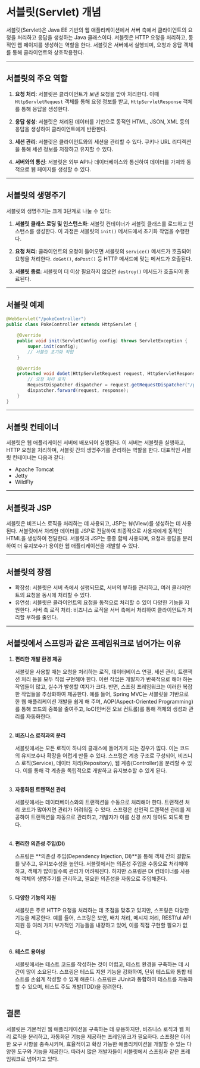 # 서블릿(Servlet) 개념

서블릿(Servlet)은 Java EE 기반의 웹 애플리케이션에서 서버 측에서 클라이언트의 요청을 처리하고 응답을 생성하는 Java 클래스이다. 서블릿은 HTTP 요청을 처리하고, 동적인 웹 페이지를 생성하는 역할을 한다. 서블릿은 서버에서 실행되며, 요청과 응답 객체를 통해 클라이언트와 상호작용한다.

---

## 서블릿의 주요 역할

1. **요청 처리**: 서블릿은 클라이언트가 보낸 요청을 받아 처리한다. 이때 `HttpServletRequest` 객체를 통해 요청 정보를 받고, `HttpServletResponse` 객체를 통해 응답을 생성한다.

2. **응답 생성**: 서블릿은 처리된 데이터를 기반으로 동적인 HTML, JSON, XML 등의 응답을 생성하여 클라이언트에게 반환한다.

3. **세션 관리**: 서블릿은 클라이언트와의 세션을 관리할 수 있다. 쿠키나 URL 리디렉션을 통해 세션 정보를 저장하고 유지할 수 있다.

4. **서버와의 통신**: 서블릿은 외부 API나 데이터베이스와 통신하여 데이터를 가져와 동적으로 웹 페이지를 생성할 수 있다.

---

## 서블릿의 생명주기

서블릿의 생명주기는 크게 3단계로 나눌 수 있다:

1. **서블릿 클래스 로딩 및 인스턴스화**: 서블릿 컨테이너가 서블릿 클래스를 로드하고 인스턴스를 생성한다. 이 과정은 서블릿의 `init()` 메서드에서 초기화 작업을 수행한다.

2. **요청 처리**: 클라이언트의 요청이 들어오면 서블릿의 `service()` 메서드가 호출되어 요청을 처리한다. `doGet()`, `doPost()` 등 HTTP 메서드에 맞는 메서드가 호출된다.

3. **서블릿 종료**: 서블릿이 더 이상 필요하지 않으면 `destroy()` 메서드가 호출되어 종료된다.

---

## 서블릿 예제

```java
@WebServlet("/pokeController")
public class PokeController extends HttpServlet {

    @Override
    public void init(ServletConfig config) throws ServletException {
        super.init(config);
        // 서블릿 초기화 작업
    }

    @Override
    protected void doGet(HttpServletRequest request, HttpServletResponse response) throws ServletException, IOException {
        // 요청 처리 로직
        RequestDispatcher dispatcher = request.getRequestDispatcher("/pokemon.jsp");
        dispatcher.forward(request, response);
    }
}

```

---

## 서블릿 컨테이너
서블릿은 웹 애플리케이션 서버에 배포되어 실행된다. 이 서버는 서블릿을 실행하고, HTTP 요청을 처리하며, 서블릿 간의 생명주기를 관리하는 역할을 한다. 대표적인 서블릿 컨테이너는 다음과 같다:

- Apache Tomcat
- Jetty
- WildFly

---

## 서블릿과 JSP
서블릿은 비즈니스 로직을 처리하는 데 사용되고, JSP는 뷰(View)를 생성하는 데 사용된다. 서블릿에서 처리한 데이터를 JSP로 전달하여 최종적으로 사용자에게 동적인 HTML을 생성하여 전달한다. 서블릿과 JSP는 종종 함께 사용되며, 요청과 응답을 분리하여 더 유지보수가 용이한 웹 애플리케이션을 개발할 수 있다.

---

## 서블릿의 장점

- 확장성: 서블릿은 서버 측에서 실행되므로, 서버의 부하를 관리하고, 여러 클라이언트의 요청을 동시에 처리할 수 있다.
- 유연성: 서블릿은 클라이언트의 요청을 동적으로 처리할 수 있어 다양한 기능을 지원한다.
서버 측 로직 처리: 비즈니스 로직을 서버 측에서 처리하여 클라이언트가 처리할 부하를 줄인다.

---

## 서블릿에서 스프링과 같은 프레임워크로 넘어가는 이유

1. **편리한 개발 환경 제공**

   서블릿을 사용할 때는 요청을 처리하는 로직, 데이터베이스 연결, 세션 관리, 트랜잭션 처리 등을 모두 직접 구현해야 한다. 이런 작업은 개발자가 반복적으로 해야 하는 작업들이 많고, 실수가 발생할 여지가 크다. 반면, 스프링 프레임워크는 이러한 복잡한 작업들을 추상화하여 제공한다. 예를 들어, Spring MVC는 서블릿을 기반으로 한 웹 애플리케이션 개발을 쉽게 해 주며, AOP(Aspect-Oriented Programming)를 통해 코드의 중복을 줄여주고, IoC(인버전 오브 컨트롤)를 통해 객체의 생성과 관리를 자동화한다.
   <br/>
   <br/>

2. **비즈니스 로직과의 분리**

   서블릿에서는 모든 로직이 하나의 클래스에 들어가게 되는 경우가 많다. 이는 코드의 유지보수나 확장을 어렵게 만들 수 있다. 스프링은 계층 구조로 구성되어, 비즈니스 로직(Service), 데이터 처리(Repository), 웹 계층(Controller)을 분리할 수 있다. 이를 통해 각 계층을 독립적으로 개발하고 유지보수할 수 있게 된다.
   <br/>
   <br/>

3. **자동화된 트랜잭션 관리**

   서블릿에서는 데이터베이스와의 트랜잭션을 수동으로 처리해야 한다. 트랜잭션 처리 코드가 많아지면 관리가 어려워질 수 있다. 스프링은 선언적 트랜잭션 관리를 제공하여 트랜잭션을 자동으로 관리하고, 개발자가 이를 신경 쓰지 않아도 되도록 한다.
   <br/>
   <br/>

4. **편리한 의존성 주입(DI)**
   
    스프링은 **의존성 주입(Dependency Injection, DI)**을 통해 객체 간의 결합도를 낮추고, 유지보수성을 높인다. 서블릿에서는 의존성 주입을 수동으로 처리해야 하고, 객체가 많아질수록 관리가 어려워진다. 하지만 스프링은 DI 컨테이너를 사용해 객체의 생명주기를 관리하고, 필요한 의존성을 자동으로 주입해준다.
   <br/>
   <br/>

5. **다양한 기능의 지원**

   서블릿은 주로 HTTP 요청을 처리하는 데 초점을 맞추고 있지만, 스프링은 다양한 기능을 제공한다. 예를 들어, 스프링은 보안, 배치 처리, 메시지 처리, RESTful API 지원 등 여러 가지 부가적인 기능들을 내장하고 있어, 이를 직접 구현할 필요가 없다.
   <br/>
   <br/>

6. **테스트 용이성**

   서블릿에서는 테스트 코드를 작성하는 것이 어렵고, 테스트 환경을 구축하는 데 시간이 많이 소요된다. 스프링은 테스트 지원 기능을 강화하여, 단위 테스트와 통합 테스트를 손쉽게 작성할 수 있게 해준다. 스프링은 JUnit과 통합하여 테스트를 자동화할 수 있으며, 테스트 주도 개발(TDD)을 장려한다.
   <br/>
   <br/>


## 결론
서블릿은 기본적인 웹 애플리케이션을 구축하는 데 유용하지만, 비즈니스 로직과 웹 처리 로직을 분리하고, 자동화된 기능을 제공하는 프레임워크가 필요하다. 스프링은 이러한 요구 사항을 충족시키며, 효율적이고 확장 가능한 애플리케이션을 개발할 수 있는 다양한 도구와 기능을 제공한다. 따라서 많은 개발자들이 서블릿에서 스프링과 같은 프레임워크로 넘어가고 있다.
